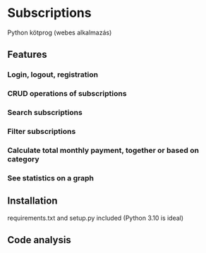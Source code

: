 # Subscriptions
Python kötprog (webes alkalmazás)

## Features

### Login, logout, registration

### CRUD operations of subscriptions

### Search subscriptions

### Filter subscriptions

### Calculate total monthly payment, together or based on category

### See statistics on a graph

## Installation

requirements.txt and setup.py included (Python 3.10 is ideal)

## Code analysis



